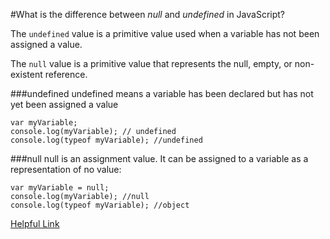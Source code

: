 #What is the difference between *null* and *undefined* in JavaScript?

The `undefined` value is a primitive value used when a variable has not been assigned a value.

The `null` value is a primitive value that represents the null, empty, or non-existent reference.

###undefined
undefined means a variable has been declared but has not yet been assigned a value
```
var myVariable;
console.log(myVariable); // undefined
console.log(typeof myVariable); //undefined
```

###null
null is an assignment value. It can be assigned to a variable as a representation of no value:

```
var myVariable = null;
console.log(myVariable); //null
console.log(typeof myVariable); //object
```

[Helpful Link](http://www.gibdon.com/2006/05/javascript-difference-between-null-and.html)
